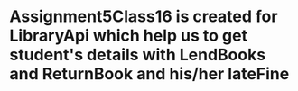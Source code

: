 # Assignment5Class16 is created for LibraryApi which help us to get student's details with LendBooks and ReturnBook and his/her lateFine
